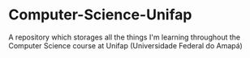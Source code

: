 # Computer-Science-Unifap
A repository which storages all the things I'm learning throughout the Computer Science course at Unifap (Universidade Federal do Amapá)
